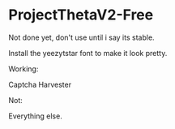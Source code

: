 # ProjectThetaV2-Free

Not done yet, don't use until i say its stable.

Install the yeezytstar font to make it look pretty.

Working:

Captcha Harvester

Not:

Everything else.
